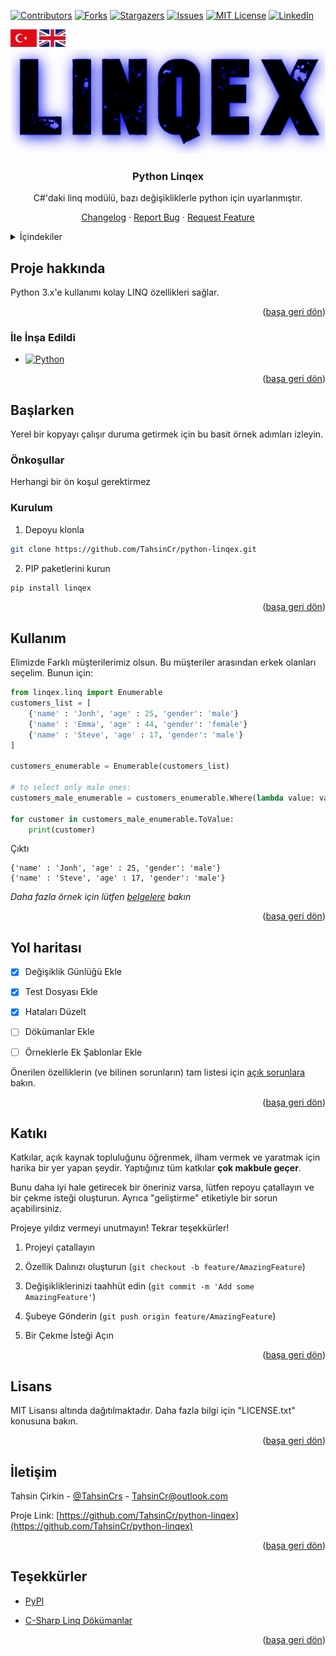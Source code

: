 <a name="readme-top"></a>

[![Contributors][contributors-shield]][contributors-url]
[![Forks][forks-shield]][forks-url]
[![Stargazers][stars-shield]][stars-url]
[![Issues][issues-shield]][issues-url]
[![MIT License][license-shield]][license-url]
[![LinkedIn][linkedin-shield]][linkedin-url]

<a href="https://github.com/TahsinCr/python-linqex/blob/master/README_tr.md">
 <img src="images/languages/turkish-flag.png" height="28" alt="Logo" ></a>
<a href="https://github.com/TahsinCr/python-linqex/blob/master/README.md">
 <img src="images/languages/british-flag.png" height="28" alt="Logo" ></a>

<br />






<!-- About -->
<div align="center">

<a href="https://github.com/TahsinCr/python-linqex">

<img src="images/logo.png" alt="Logo">

</a>

<h3 align="center">Python Linqex</h3>

<p align="center">

C#'daki linq modülü, bazı değişikliklerle python için uyarlanmıştır.

<a href="https://github.com/TahsinCr/python-linqex/blob/master/CHANGELOG.md">Changelog</a>
 · 
<a href="https://github.com/TahsinCr/python-linqex/issues">Report Bug</a>
 · 
<a href="https://github.com/TahsinCr/python-linqex/issues">Request Feature</a>
 
</p>

</div>






<!-- TABLE OF CONTENTS -->

<details>

<summary>İçindekiler</summary>

<ol>

<li>

<a href="#about-the-project">Proje hakkında</a>

<ul>

<li><a href="#built-with">İle İnşa Edildi</a></li>

</ul>

</li>

<li>

<a href="#getting-started">Başlarken</a>

<ul>

<li><a href="#prerequisites">Önkoşullar</a></li>

<li><a href="#installation">Kurulum</a></li>

</ul>

</li>

<li><a href="#usage">Kullanım</a></li>

<li><a href="#roadmap">Yol haritası</a></li>

<li><a href="#contributing">Katkı</a></li>

<li><a href="#license">Lisans</a></li>

<li><a href="#contact">İletişim</a></li>

<li><a href="#acknowledgments">Teşekkürler</a></li>

</ol>

</details>






<!-- ABOUT THE PROJECT -->

##  Proje hakkında

Python 3.x'e kullanımı kolay LINQ özellikleri sağlar.

<p align="right">(<a href="#readme-top">başa geri dön</a>)</p>

###  İle İnşa Edildi

* [![Python][Python]][Python-url]

<p align="right">(<a href="#readme-top">başa geri dön</a>)</p>






<!-- GETTING STARTED -->

##  Başlarken

Yerel bir kopyayı çalışır duruma getirmek için bu basit örnek adımları izleyin.

###  Önkoşullar

Herhangi bir ön koşul gerektirmez

###  Kurulum

1. Depoyu klonla
```sh
git clone https://github.com/TahsinCr/python-linqex.git
```

2. PIP paketlerini kurun
```sh
pip install linqex
```

<p align="right">(<a href="#readme-top">başa geri dön</a>)</p>






<!-- USAGE EXAMPLES -->

##  Kullanım

Elimizde Farklı müşterilerimiz olsun. Bu müşteriler arasından erkek olanları seçelim. Bunun için:
```python
from linqex.linq import Enumerable
customers_list = [
    {'name' : 'Jonh', 'age' : 25, 'gender': 'male'}
    {'name' : 'Emma', 'age' : 44, 'gender': 'female'}
    {'name' : 'Steve', 'age' : 17, 'gender': 'male'}
]

customers_enumerable = Enumerable(customers_list)

# to select only male ones:
customers_male_enumerable = customers_enumerable.Where(lambda value: value['gender'] == 'male')

for customer in customers_male_enumerable.ToValue:
    print(customer)
```
Çıktı
```
{'name' : 'Jonh', 'age' : 25, 'gender': 'male'}
{'name' : 'Steve', 'age' : 17, 'gender': 'male'}
```
_Daha fazla örnek için lütfen [belgelere](https://github.com/TahsinCr/python-linqex/wiki) bakın_

<p align="right">(<a href="#readme-top">başa geri dön</a>)</p>






<!-- ROADMAP -->

##  Yol haritası

- [x] Değişiklik Günlüğü Ekle

- [x] Test Dosyası Ekle

- [x] Hataları Düzelt

- [ ] Dökümanlar Ekle

- [ ] Örneklerle Ek Şablonlar Ekle

Önerilen özelliklerin (ve bilinen sorunların) tam listesi için [açık sorunlara](https://github.com/TahsinCr/python-linqex/issues) bakın.

<p align="right">(<a href="#readme-top">başa geri dön</a>)</p>






<!-- CONTRIBUTING -->

##  Katıkı

Katkılar, açık kaynak topluluğunu öğrenmek, ilham vermek ve yaratmak için harika bir yer yapan şeydir. Yaptığınız tüm katkılar **çok makbule geçer**.

Bunu daha iyi hale getirecek bir öneriniz varsa, lütfen repoyu çatallayın ve bir çekme isteği oluşturun. Ayrıca "geliştirme" etiketiyle bir sorun açabilirsiniz.

Projeye yıldız vermeyi unutmayın! Tekrar teşekkürler!

1. Projeyi çatallayın

2. Özellik Dalınızı oluşturun (`git checkout -b feature/AmazingFeature`)

3. Değişikliklerinizi taahhüt edin (`git commit -m 'Add some AmazingFeature'`)

4. Şubeye Gönderin (`git push origin feature/AmazingFeature`)

5. Bir Çekme İsteği Açın

<p align="right">(<a href="#readme-top">başa geri dön</a>)</p>






<!-- LICENSE -->

##  Lisans

MIT Lisansı altında dağıtılmaktadır. Daha fazla bilgi için "LICENSE.txt" konusuna bakın.

<p align="right">(<a href="#readme-top">başa geri dön</a>)</p>






<!-- CONTACT -->

##  İletişim

Tahsin Çirkin - [@TahsinCrs](https://twitter.com/TahsinCrs) - TahsinCr@outlook.com

Proje Link: [https://github.com/TahsinCr/python-linqex](https://github.com/TahsinCr/python-linqex)

<p align="right">(<a href="#readme-top">başa geri dön</a>)</p>






<!-- ACKNOWLEDGMENTS -->

##  Teşekkürler

* [PyPI](https://pypi.org/project/linqex)

* [C-Sharp Linq Dökümanlar](https://learn.microsoft.com/en-us/dotnet/csharp/programming-guide/concepts/linq/)

<p align="right">(<a href="#readme-top">başa geri dön</a>)</p>






<!-- LINKS & IMAGES URL -->

[contributors-shield]: https://img.shields.io/github/contributors/TahsinCr/python-linqex.svg?style=for-the-badge

[contributors-url]: https://github.com/TahsinCr/python-linqex/graphs/contributors

[forks-shield]: https://img.shields.io/github/forks/TahsinCr/python-linqex.svg?style=for-the-badge

[forks-url]: https://github.com/TahsinCr/python-linqex/network/members

[stars-shield]: https://img.shields.io/github/stars/TahsinCr/python-linqex.svg?style=for-the-badge

[stars-url]: https://github.com/TahsinCr/python-linqex/stargazers

[issues-shield]: https://img.shields.io/github/issues/TahsinCr/python-linqex.svg?style=for-the-badge

[issues-url]: https://github.com/TahsinCr/python-linqex/issues

[license-shield]: https://img.shields.io/github/license/TahsinCr/python-linqex.svg?style=for-the-badge

[license-url]: https://img.shields.io/github/forks/TahsinCr/python-linqex?style=flat-square

[linkedin-shield]: https://img.shields.io/badge/-LinkedIn-black.svg?style=for-the-badge&logo=linkedin&colorB=555

[linkedin-url]: https://linkedin.com/in/TahsinCr

[Python]: https://img.shields.io/pypi/pyversions/linqex?style=flat-square

[Python-url]: https://pypi.org/project/linqex